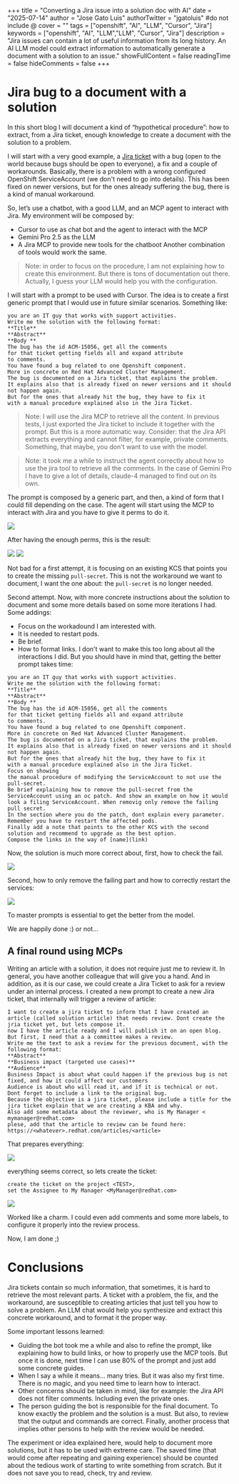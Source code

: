 +++
title = "Converting a Jira issue into a solution doc with AI"
date = "2025-07-14"
author = "Jose Gato Luis"
authorTwitter = "jgatoluis" #do not include @
cover = ""
tags = ["openshift", "AI", "LLM", "Cursor", "Jira"]
keywords = ["openshift", "AI", "LLM","LLM", "Cursor", "Jira"]
description = "Jira issues can contain a lot of useful information from its long history. An AI LLM model could extract information to automatically generate a document with a solution to an issue."
showFullContent = false
readingTime = false
hideComments = false
+++

# Jira bug to a document with a solution

In this short blog I will document a kind of “hypothetical procedure”: how to extract, from a Jira ticket, enough knowledge to create a document with the solution to a problem.

I will start with a very good example, a [Jira ticket](https://issues.redhat.com/browse/ACM-15056) with a bug (open to the world because bugs should be open to everyone), a fix and a couple of workarounds. Basically, there is a problem with a wrong configured OpenShift ServiceAccount (we don't need to go into details). This has been fixed on newer versions, but for the ones already suffering the bug, there is a kind of manual workaround. 

So, let’s use a chatbot, with a good LLM, and an MCP agent to interact with Jira. My environment will be composed by:
 * Cursor to use as  chat bot and the agent to interact with the MCP
 * Gemini Pro 2.5 as the LLM
 * A Jira MCP to provide new tools for the chatboot
Another combination of tools would work the same.

> Note: in order to focus on the procedure, I am not explaining how to create this environment. But there is tons of documentation out there. Actually, I guess your LLM would help you with the configuration.

I will start with a prompt to be used with Cursor. The idea is to create a first generic prompt that I would use in future similar scenarios. Something like:

```prompt
you are an IT guy that works with support activities.
Write me the solution with the following format:
**Title**
**Abstract**
**Body **
The bug has the id ACM-15056, get all the comments 
for that ticket getting fields all and expand attribute
to comments.
You have found a bug related to one Openshift component.
More in concrete on Red Hat Advanced Cluster Management.
The bug is documented on a Jira ticket, that explains the problem.
It explains also that is already fixed on newer versions and it should not happen again.
But for the ones that already hit the bug, they have to fix it
with a manual procedure explained also in the Jira Ticket.
```

> Note: I will use the Jira MCP to retrieve all the content. In previous tests, I just exported the Jira ticket to include it together with the prompt. But this is a more automatic way. Consider: that the Jira API extracts everything and cannot filter, for example, private comments. Something, that maybe, you don't want to use with the model.

> Note: it took me a while to instruct the agent correctly about how to use the jira tool to retrieve all the comments. In the case of Gemini Pro I have to give a lot of details, claude-4 managed to find out on its own.

The prompt is composed by a generic part, and then, a kind of form that I could fill depending on the case. The agent will start using the MCP to interact with Jira and you have to give it perms to do it.

![](assets/from_jira_to_solution_20250714124842738.png)

After having the enough perms, this is the result:

![](assets/from_jira_to_solution_20250714134133461.png)
![](assets/from_jira_to_solution_20250714134202370.png)

Not bad for a first attempt, it is focusing on an existing KCS that points you to create the missing `pull-secret`. This is not the workaround we want to document, I want the one about: the `pull-secret` is no longer needed.

Second attempt. Now, with more concrete instructions about the solution to document and some more details based on some more iterations I had. Some addings:
 * Focus on the workadound I am interested with.
 * It is needed to restart pods.
 * Be brief.
 * How to format links.
I don't want to make this too long about all the interactions I did. But you should have in mind that, getting the better prompt takes time:

```prompt
you are an IT guy that works with support activities.
Write me the solution with the following format:
**Title**
**Abstract**
**Body **
The bug has the id ACM-15056, get all the comments 
for that ticket getting fields all and expand attribute
to comments.
You have found a bug related to one Openshift component.
More in concrete on Red Hat Advanced Cluster Management.
The bug is documented on a Jira ticket, that explains the problem.
It explains also that is already fixed on newer versions and it should not happen again.
But for the ones that already hit the bug, they have to fix it
with a manual procedure explained also in the Jira Ticket.
Focus on showing
the manual procedure of modifying the ServiceAccount to not use the pull-secret.
Be brief explaining how to remove the pull-secret from the ServiceAccount using an oc patch. And show an example on how it would look a filing ServiceAccount. When removig only remove the failing pull secret.
In the section where you do the patch, dont explain every parameter.
Remember you have to restart the affected pods.
Finally add a note that points to the other KCS with the second solution and recommend to upgrade as the best option.
Compose the links in the way of [name](link)
```

Now, the solution is much more correct about, first, how to check the fail. 

![](assets/from_jira_to_solution_20250714132429413.png)

Second, how to only remove the failing part and how to correctly restart the services:

![](assets/from_jira_to_solution_20250714132538258.png)

To master prompts is essential to get the better from the model.

We are happily done :) or not...

## A final round using MCPs

Writing an article with a solution, it does not require just me to review it. In general, you have another colleague that will give you a hand. And in addition, as it is our case, we could create a Jira Ticket to ask for a review under an internal process.
I created a new prompt to create a new Jira ticket, that internally will trigger a review of article:

```prompt
I want to create a jira ticket to inform that I have created an article (called solution article) that needs review. Dont create the jria ticket yet, but lets compose it.
now I have the article ready and I will publish it on an open blog. But first, I need that a a committee makes a review.
Write me the text to ask a review for the previous document, with the following format:
**Abstract**
**Business impact (targeted use cases)**
**Audience**
Business Impact is about what could happen if the previous bug is not fixed, and how it could affect our customers
Audience is about who will read it, and if it is technical or not. Dont forget to include a link to the original bug.
Because the objective is a jira ticket, please include a title for the jira ticket explain that we are creating a KBA and why.
Also add some metadata about the reviewer, who is My Manager < mymanager@redhat.com>
plese, add that the article to review can be found here: https://<whatever>.redhat.com/articles/<article>
```

That prepares everything:

![](assets/from_jira_to_solution_20250714125412789.png)

everything seems correct, so lets create the ticket:

```prompt
create the ticket on the project <TEST>,
set the Assignee to My Manager <MyManager@redhat.com>
```

![](assets/from_jira_to_solution_20250714125551768.png)	

Worked like a charm. I could even add comments and some more labels, to configure it properly into the review process.

Now, I am done ;)

# Conclusions

Jira tickets contain so much information, that sometimes, it is hard to retrieve the most relevant parts. A ticket with a problem, the fix, and the workaround, are susceptible to creating articles that just tell you how to solve a problem. An LLM chat would help you synthesize and extract this concrete workaround, and to format it the proper way.
 
Some important lessons learned:
 * Guiding the bot took me a while and also to refine the prompt, like explaining how to build links, or how to properly use the MCP tools. But once it is done, next time I can use 80% of the prompt and just add some concrete guides.
 * When I say a while it means… many tries. But it was also my first time. There is no magic, and you need time to learn how to interact. 
 * Other concerns should be taken in mind, like for example: the Jira API does not filter comments. Including even the private ones. 
 * The person guiding the bot is responsible for the final document. To know exactly the problem and the solution is a must. But also, to review that the output and commands are correct. Finally, another process that implies other persons to help with the review would be needed.

The experiment or idea explained here, would help to document more solutions, but it has to be used with extreme care. The saved time (that would come after repeating and gaining experience) should be counted about the tedious work of starting to write something from scratch. But it does not save you to read, check, try and review. 
